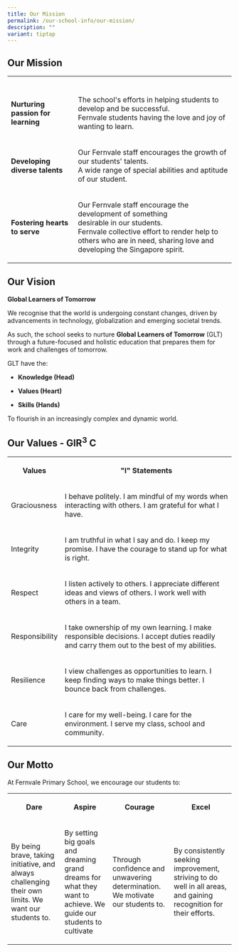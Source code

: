 ```yaml
---
title: Our Mission
permalink: /our-school-info/our-mission/
description: ""
variant: tiptap
---
```

<h2><strong>Our Mission</strong></h2>
<table style="minWidth: 50px">
<colgroup>
<col>
<col>
</colgroup>
<tbody>
<tr>
<th rowspan="1" colspan="1">
<p></p>
</th>
<th rowspan="1" colspan="1">
<p></p>
</th>
</tr>
<tr>
<td rowspan="1" colspan="1">
<p><strong>Nurturing passion for learning</strong>
</p>
</td>
<td rowspan="1" colspan="1">
<p>The school's efforts in helping students to develop and be successful.
<br>Fernvale students having the love and joy of wanting to learn.</p>
</td>
</tr>
<tr>
<td rowspan="1" colspan="1">
<p><strong>Developing diverse talents</strong>
</p>
</td>
<td rowspan="1" colspan="1">
<p>Our Fernvale staff encourages the growth of our students' talents.
<br>A wide range of special abilities and aptitude of our student.</p>
</td>
</tr>
<tr>
<td rowspan="1" colspan="1">
<p><strong>Fostering hearts to serve</strong>
</p>
</td>
<td rowspan="1" colspan="1">
<p>Our Fernvale staff encourage the development of something
<br>desirable in our students.
<br>Fernvale collective effort to render help to others who are in need, sharing
love and developing the Singapore spirit.</p>
</td>
</tr>
</tbody>
</table>
<h2><strong>Our Vision</strong></h2>
<p><strong>Global Learners of Tomorrow</strong>
</p>
<p>We recognise that the world is undergoing constant changes, driven by
advancements in technology, globalization and emerging societal trends.</p>
<p>As such, the school seeks to nurture <strong>Global Learners of Tomorrow</strong> (GLT)
through a future-focused and holistic education that prepares them for
work and challenges of tomorrow.&nbsp;&nbsp;&nbsp;</p>
<p>GLT have the:</p>
<ul data-tight="true" class="tight">
<li>
<p><strong>Knowledge (Head)</strong>
</p>
</li>
<li>
<p><strong>Values (Heart)</strong>
</p>
</li>
<li>
<p><strong>Skills (Hands)</strong>
</p>
</li>
</ul>
<p>To flourish in an increasingly complex and dynamic world.</p>
<h2><strong>Our Values - GIR<sup>3</sup> C</strong></h2>
<table style="minWidth: 50px">
<colgroup>
<col>
<col>
</colgroup>
<tbody>
<tr>
<th rowspan="1" colspan="1">
<p>Values</p>
</th>
<th rowspan="1" colspan="1">
<p>"I" Statements</p>
</th>
</tr>
<tr>
<td rowspan="1" colspan="1">
<p>Graciousness</p>
</td>
<td rowspan="1" colspan="1">
<p>I behave politely. I am mindful of my words when interacting with others.
I am grateful for what I have.</p>
</td>
</tr>
<tr>
<td rowspan="1" colspan="1">
<p>Integrity</p>
</td>
<td rowspan="1" colspan="1">
<p>I am truthful in what I say and do. I keep my promise. I have the courage
to stand up for what is right.</p>
</td>
</tr>
<tr>
<td rowspan="1" colspan="1">
<p>Respect</p>
</td>
<td rowspan="1" colspan="1">
<p>I listen actively to others. I appreciate different ideas and views of
others. I work well with others in a team.</p>
</td>
</tr>
<tr>
<td rowspan="1" colspan="1">
<p>Responsibility</p>
</td>
<td rowspan="1" colspan="1">
<p>I take ownership of my own learning. I make responsible decisions. I accept
duties readily and carry them out to the best of my abilities.</p>
</td>
</tr>
<tr>
<td rowspan="1" colspan="1">
<p>Resilience</p>
</td>
<td rowspan="1" colspan="1">
<p>I view challenges as opportunities to learn. I keep finding ways to make
things better. I bounce back from challenges.</p>
</td>
</tr>
<tr>
<td rowspan="1" colspan="1">
<p>Care</p>
</td>
<td rowspan="1" colspan="1">
<p>I care for my well-being. I care for the environment. I serve my class,
school and community.</p>
</td>
</tr>
</tbody>
</table>
<h2><strong>Our Motto</strong></h2>
<p>At Fernvale Primary School, we encourage our students to:
<br>
</p>
<table style="minWidth: 100px">
<colgroup>
<col>
<col>
<col>
<col>
</colgroup>
<tbody>
<tr>
<th rowspan="1" colspan="1">
<p>Dare</p>
</th>
<th rowspan="1" colspan="1">
<p>Aspire</p>
</th>
<th rowspan="1" colspan="1">
<p>Courage</p>
</th>
<th rowspan="1" colspan="1">
<p>Excel</p>
</th>
</tr>
<tr>
<td rowspan="1" colspan="1">
<p>By being brave, taking initiative, and always challenging their own limits.
We want our students to.</p>
</td>
<td rowspan="1" colspan="1">
<p>By setting big goals and dreaming grand dreams for what they want to achieve.
We guide our students to cultivate</p>
</td>
<td rowspan="1" colspan="1">
<p>Through confidence and unwavering determination. We motivate our students
to.</p>
</td>
<td rowspan="1" colspan="1">
<p>By consistently seeking improvement, striving to do well in all areas,
and gaining recognition for their efforts.</p>
</td>
</tr>
</tbody>
</table>
<p></p>